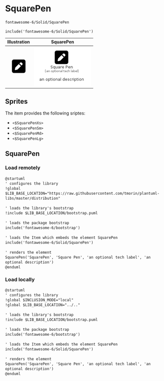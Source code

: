 # SquarePen


```text
fontawesome-6/Solid/SquarePen
```

```text
include('fontawesome-6/Solid/SquarePen')
```



| Illustration | SquarePen |
| :---: | :---: |
| ![illustration for Illustration](../../fontawesome-6/Solid/SquarePen.png) | ![illustration for SquarePen](../../fontawesome-6/Solid/SquarePen.Local.png) |



## Sprites
The item provides the following sriptes:

- `<$SquarePenXs>`
- `<$SquarePenSm>`
- `<$SquarePenMd>`
- `<$SquarePenLg>`





## SquarePen

### Load remotely
```plantuml
@startuml
' configures the library
!global $LIB_BASE_LOCATION="https://raw.githubusercontent.com/tmorin/plantuml-libs/master/distribution"

' loads the library's bootstrap
!include $LIB_BASE_LOCATION/bootstrap.puml

' loads the package bootstrap
include('fontawesome-6/bootstrap')

' loads the Item which embeds the element SquarePen
include('fontawesome-6/Solid/SquarePen')

' renders the element
SquarePen('SquarePen', 'Square Pen', 'an optional tech label', 'an optional description')
@enduml
```

### Load locally
```plantuml
@startuml
' configures the library
!global $INCLUSION_MODE="local"
!global $LIB_BASE_LOCATION="../.."

' loads the library's bootstrap
!include $LIB_BASE_LOCATION/bootstrap.puml

' loads the package bootstrap
include('fontawesome-6/bootstrap')

' loads the Item which embeds the element SquarePen
include('fontawesome-6/Solid/SquarePen')

' renders the element
SquarePen('SquarePen', 'Square Pen', 'an optional tech label', 'an optional description')
@enduml
```

